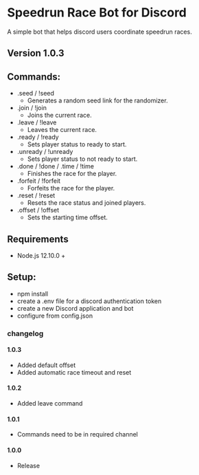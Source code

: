 # Speedrun Race Bot for Discord
A simple bot that helps discord users coordinate speedrun races.
## Version 1.0.3

## Commands: 
* .seed / !seed
    * Generates a random seed link for the randomizer.
* .join / !join 
    * Joins the current race.
* .leave / !leave 
    * Leaves the current race.
* .ready / !ready
    * Sets player status to ready to start.
* .unready / !unready
    * Sets player status to not ready to start.
* .done / !done / .time / !time
    * Finishes the race for the player.
* .forfeit / !forfeit
    * Forfeits the race for the player.
* .reset / !reset
    * Resets the race status and joined players.
* .offset / !offset
    * Sets the starting time offset.

## Requirements
* Node.js 12.10.0 +

## Setup:
* npm install
* create a .env file for a discord authentication token
* create a new Discord application and bot
* configure from config.json

### changelog
#### 1.0.3
* Added default offset
* Added automatic race timeout and reset
#### 1.0.2
* Added leave command
#### 1.0.1
* Commands need to be in required channel
#### 1.0.0
* Release